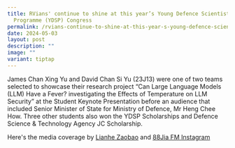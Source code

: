 ```yaml
---
title: RVians' continue to shine at this year’s Young Defence Scientists
  Programme (YDSP) Congress
permalink: /rvians-continue-to-shine-at-this-year-s-young-defence-scientists-programme-ydsp-congress/
date: 2024-05-03
layout: post
description: ""
image: ""
variant: tiptap
---
```

<p>James Chan Xing Yu and David Chan Si Yu (23J13) were one of two teams
selected to showcase their research project “Can Large Language Models
(LLM) Have a Fever? investigating the Effects of Temperature on LLM Security”
at the Student Keynote Presentation before an audience that included Senior
Minister of State for Ministry of Defence, Mr Heng Chee How. Three other
students also won the YDSP Scholarships and Defence Science &amp; Technology
Agency JC Scholarship.</p>
<p>Here's&nbsp;the media coverage by&nbsp;<a href="https://www.zaobao.com.sg/news/singapore/story20240428-3508650" rel="noopener noreferrer nofollow" target="_blank"><u>Lianhe Zaobao</u></a> and
<a href="https://www.instagram.com/883jia/reel/C6OtDYZJ6nP/" rel="noopener noreferrer nofollow" target="_blank">88Jia FM Instagram</a>
</p>
<p></p>
<p></p>